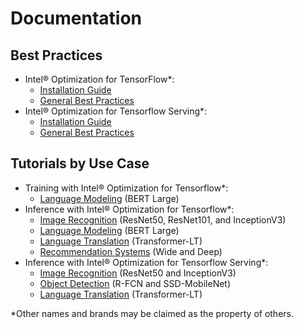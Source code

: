 # Documentation

## Best Practices

* Intel® Optimization for TensorFlow\*:
    * [Installation Guide](https://software.intel.com/en-us/articles/intel-optimization-for-tensorflow-installation-guide)
    * [General Best Practices](/docs/general/tensorflow/GeneralBestPractices.md)
* Intel® Optimization for Tensorflow Serving\*:
    * [Installation Guide](/docs/general/tensorflow_serving/InstallationGuide.md)
    * [General Best Practices](/docs/general/tensorflow_serving/GeneralBestPractices.md)
    
## Tutorials by Use Case

* Training with Intel® Optimization for Tensorflow\*:
    * [Language Modeling](/docs/language_modeling/tensorflow/TrainingTutorial.md) (BERT Large)
* Inference with Intel® Optimization for Tensorflow\*:
    * [Image Recognition](/docs/image_recognition/tensorflow/Tutorial.md) (ResNet50, ResNet101, and InceptionV3)
    * [Language Modeling](/docs/language_modeling/tensorflow/InferenceTutorial.md) (BERT Large)
    * [Language Translation](/docs/language_translation/tensorflow/Tutorial.md) (Transformer-LT)
    * [Recommendation Systems](/docs/recommendation/tensorflow/Tutorial.md) (Wide and Deep)
* Inference with Intel® Optimization for Tensorflow Serving\*:
    * [Image Recognition](/docs/image_recognition/tensorflow_serving/Tutorial.md) (ResNet50 and InceptionV3)
    * [Object Detection](/docs/object_detection/tensorflow_serving/Tutorial.md) (R-FCN and SSD-MobileNet)
    * [Language Translation](/docs/language_translation/tensorflow_serving/Tutorial.md) (Transformer-LT)

\*Other names and brands may be claimed as the property of others.
